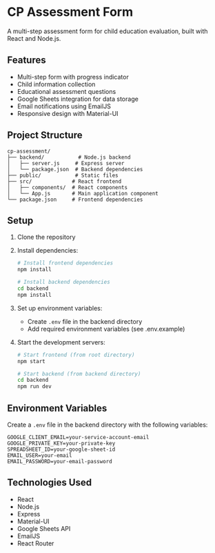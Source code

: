 # CP Assessment Form

A multi-step assessment form for child education evaluation, built with React and Node.js.

## Features

- Multi-step form with progress indicator
- Child information collection
- Educational assessment questions
- Google Sheets integration for data storage
- Email notifications using EmailJS
- Responsive design with Material-UI

## Project Structure

```
cp-assessment/
├── backend/           # Node.js backend
│   ├── server.js     # Express server
│   └── package.json  # Backend dependencies
├── public/           # Static files
├── src/             # React frontend
│   ├── components/  # React components
│   └── App.js       # Main application component
└── package.json     # Frontend dependencies
```

## Setup

1. Clone the repository
2. Install dependencies:
   ```bash
   # Install frontend dependencies
   npm install

   # Install backend dependencies
   cd backend
   npm install
   ```

3. Set up environment variables:
   - Create `.env` file in the backend directory
   - Add required environment variables (see .env.example)

4. Start the development servers:
   ```bash
   # Start frontend (from root directory)
   npm start

   # Start backend (from backend directory)
   cd backend
   npm run dev
   ```

## Environment Variables

Create a `.env` file in the backend directory with the following variables:

```
GOOGLE_CLIENT_EMAIL=your-service-account-email
GOOGLE_PRIVATE_KEY=your-private-key
SPREADSHEET_ID=your-google-sheet-id
EMAIL_USER=your-email
EMAIL_PASSWORD=your-email-password
```

## Technologies Used

- React
- Node.js
- Express
- Material-UI
- Google Sheets API
- EmailJS
- React Router 